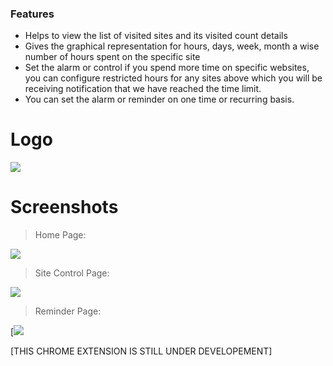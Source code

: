 ### Features

- Helps to view the list of visited sites and its visited count details 
- Gives the graphical representation for hours, days, week, month a wise number of hours spent on the specific site 
- Set the alarm or control if you spend more time on specific websites, you can configure restricted hours for any sites above which you will be receiving notification that we have reached the time limit. 
- You can set the alarm or reminder on one time or recurring basis.

# Logo

![](https://github.com/Sarathmunusamy93/ChromeExtension-trackMe/blob/BrowserCompanion-V2/Logo/LogoIcon.png?raw=true)



# Screenshots

> Home Page:

![](https://github.com/Sarathmunusamy93/ChromeExtension-trackMe/blob/BrowserCompanion-V2/Screenshots/HomePage.jpg?raw=true)

> Site Control Page:

![](https://github.com/Sarathmunusamy93/ChromeExtension-trackMe/blob/BrowserCompanion-V2/Screenshots/ControlME.jpg?raw=true)

> Reminder Page:

[![](https://github.com/Sarathmunusamy93/ChromeExtension-trackMe/blob/BrowserCompanion-V2/Screenshots/ReminderMe.jpg?raw=true)


[THIS CHROME EXTENSION IS STILL UNDER DEVELOPEMENT]